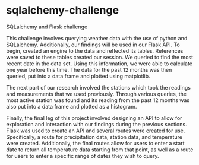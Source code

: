 # sqlalchemy-challenge

SQLalchemy and Flask challenge

This challenge involves querying weather data with the use of python and SQLalchemy. Additionally, our findings will be used in our Flask API.
To begin, created an engine to the data and reflected its tables. References were saved to these tables created our session. We queried to find the most recent date in the data set. Using this information, we were able to calculate one year before this time. The data for the past 12 months was then queried, put into a data frame and plotted using matplotlib.

   The next part of our research involved the stations which took the readings and measurements that we used previously. Through various queries, the most active station was found and its reading from the past 12 months was also put into a data frame and plotted as a histogram.

Finally, the final leg of this project involved designing an API to allow for exploration and interaction with our findings during the previous sections. Flask was used to create an API and several routes were created for use. Specifically, a route for precipitation data, station data, and temperature were created. Additionally, the final routes allow for users to enter a start date to return all temperature data starting from that point, as well as a route for users to enter a specific range of dates they wish to query. 
